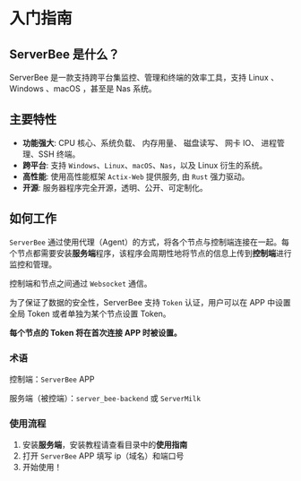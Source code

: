 # 入门指南

## ServerBee 是什么？
ServerBee 是一款支持跨平台集监控、管理和终端的效率工具，支持 Linux 、Windows 、macOS ，甚至是 Nas 系统。

## 主要特性
- **功能强大**: CPU 核心、系统负载、 内存用量、 磁盘读写、 网卡 IO、 进程管理、SSH 终端。
- **跨平台**: 支持 `Windows`、`Linux`、`macOS`、`Nas`，以及 Linux 衍生的系统。
- **高性能**: 使用高性能框架 `Actix-Web` 提供服务, 由 `Rust` 强力驱动。
- **开源**: 服务器程序完全开源，透明、公开、可定制化。

## 如何工作

`ServerBee` 通过使用代理（Agent）的方式，将各个节点与控制端连接在一起。每个节点都需要安装**服务端**程序，该程序会周期性地将节点的信息上传到**控制端**进行监控和管理。

控制端和节点之间通过 `Websocket` 通信。

为了保证了数据的安全性，ServerBee 支持 `Token` 认证，用户可以在 APP 中设置全局 Token 或者单独为某个节点设置 Token。

**每个节点的 Token 将在首次连接 APP 时被设置。**

### 术语

控制端：`ServerBee` APP

服务端（被控端）：`server_bee-backend` 或 `ServerMilk`

### 使用流程
1. 安装**服务端**，安装教程请查看目录中的**使用指南**
2. 打开 `ServerBee` APP 填写 ip（域名）和端口号
3. 开始使用！
